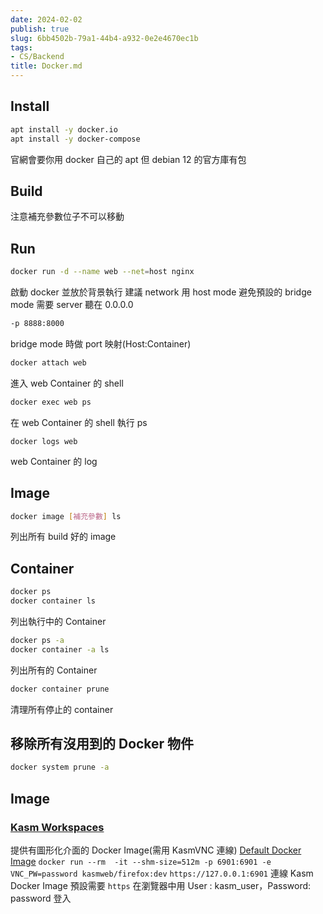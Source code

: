 ```yaml
---
date: 2024-02-02
publish: true
slug: 6bb4502b-79a1-44b4-a932-0e2e4670ec1b
tags:
- CS/Backend
title: Docker.md
---
```

## Install

```bash
apt install -y docker.io
apt install -y docker-compose
```

官網會要你用 docker 自己的 apt 但 debian 12 的官方庫有包

## Build

注意補充參數位子不可以移動

## Run

```bash
docker run -d --name web --net=host nginx
```

啟動 docker 並放於背景執行
建議 network 用 host mode 避免預設的 bridge mode 需要 server 聽在 0.0.0.0

```bash
-p 8888:8000
```

bridge mode 時做 port 映射(Host:Container)

```bash
docker attach web
```

進入 web Container 的 shell

```bash
docker exec web ps
```

在 web Container 的 shell 執行 ps

```
docker logs web
```

web Container 的 log

## Image

```bash
docker image [補充參數] ls 
```

列出所有 build 好的 image

## Container

```bash
docker ps
docker container ls
```

列出執行中的 Container

```bash
docker ps -a
docker container -a ls
```

列出所有的 Container

```bash
docker container prune
```

清理所有停止的 container

## 移除所有沒用到的 Docker 物件

```bash
docker system prune -a
```

## Image

### [Kasm Workspaces](https://www.kasmweb.com/images)

提供有圖形化介面的 Docker Image(需用 KasmVNC 連線)
[Default Docker Image](https://kasmweb.com/docs/latest/guide/custom_images.html)
`docker run --rm  -it --shm-size=512m -p 6901:6901 -e VNC_PW=password kasmweb/firefox:dev`
`https://127.0.0.1:6901` 連線 Kasm Docker Image 預設需要 `https`
在瀏覽器中用 User : kasm_user，Password: password 登入
